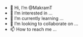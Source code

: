 - 👋 Hi, I’m @MakramT
- 👀 I’m interested in ...
- 🌱 I’m currently learning ...
- 💞️ I’m looking to collaborate on ...
- 📫 How to reach me ...

<!---
MakramT/MakramT is a ✨ special ✨ repository because its `README.md` (this file) appears on your GitHub profile.
You can click the Preview link to take a look at your changes.
--->
